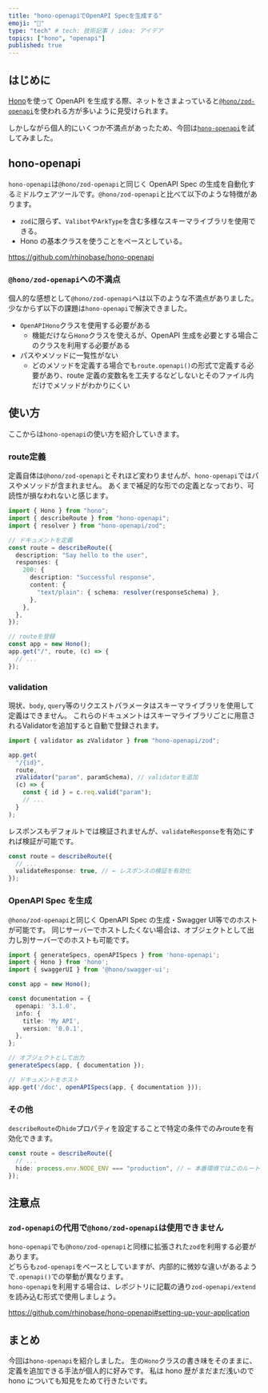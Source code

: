 ```yaml
---
title: "hono-openapiでOpenAPI Specを生成する"
emoji: "🙆"
type: "tech" # tech: 技術記事 / idea: アイデア
topics: ["hono", "openapi"]
published: true
---
```


## はじめに

[Hono](https://hono.dev/)を使って OpenAPI を生成する際、ネットをさまよっていると[`@hono/zod-openapi`](https://hono.dev/examples/zod-openapi#zod-openapi)を使われる方が多いように見受けられます。

しかしながら個人的にいくつか不満点があったため、今回は[`hono-openapi`](https://hono.dev/examples/hono-openapi#hono-openapi)を試してみました。

## hono-openapi

`hono-openapi`は`@hono/zod-openapi`と同じく OpenAPI Spec の生成を自動化するミドルウェアツールです。`@hono/zod-openapi`と比べて以下のような特徴があります。

- `zod`に限らず、`Valibot`や`ArkType`を含む多様なスキーマライブラリを使用できる。
- Hono の基本クラスを使うことをベースとしている。

<https://github.com/rhinobase/hono-openapi>

### `@hono/zod-openapi`への不満点

個人的な感想として`@hono/zod-openapi`へは以下のような不満点がありました。
少なからず以下の課題は`hono-openapi`で解決できました。

- `OpenAPIHono`クラスを使用する必要がある
  - 機能だけなら`Hono`クラスを使えるが、OpenAPI 生成を必要とする場合このクラスを利用する必要がある
- パスやメソッドに一覧性がない
  - どのメソッドを定義する場合でも`route.openapi()`の形式で定義する必要があり、route 定義の変数名を工夫するなどしないとそのファイル内だけでメソッドがわかりにくい

## 使い方

ここからは`hono-openapi`の使い方を紹介していきます。

### route定義

定義自体は`@hono/zod-openapi`とそれほど変わりませんが、`hono-openapi`ではパスやメソッドが含まれません。
あくまで補足的な形での定義となっており、可読性が損なわれないと感じます。

```ts
import { Hono } from "hono";
import { describeRoute } from "hono-openapi";
import { resolver } from "hono-openapi/zod";

// ドキュメントを定義
const route = describeRoute({
  description: "Say hello to the user",
  responses: {
    200: {
      description: "Successful response",
      content: {
        "text/plain": { schema: resolver(responseSchema) },
      },
    },
  },
});

// routeを登録
const app = new Hono();
app.get("/", route, (c) => {
  // ...
});
```

### validation

現状、`body`, `query`等のリクエストパラメータはスキーマライブラリを使用して定義はできません。
これらのドキュメントはスキーマライブラリごとに用意されるValidatorを追加すると自動で登録されます。

```ts
import { validator as zValidator } from "hono-openapi/zod";

app.get(
  "/{id}",
  route,
  zValidator("param", paramSchema), // validatorを追加
  (c) => {
    const { id } = c.req.valid("param");
    // ...
  }
);
```

レスポンスもデフォルトでは検証されませんが、`validateResponse`を有効にすれば検証が可能です。

```ts
const route = describeRoute({
  // ...
  validateResponse: true, // ← レスポンスの検証を有効化
});
```

### OpenAPI Spec を生成

`@hono/zod-openapi`と同じく OpenAPI Spec の生成・Swagger UI等でのホストが可能です。
同じサーバーでホストしたくない場合は、オブジェクトとして出力し別サーバーでのホストも可能です。

```ts
import { generateSpecs, openAPISpecs } from 'hono-openapi';
import { Hono } from 'hono';
import { swaggerUI } from '@hono/swagger-ui';

const app = new Hono();

const documentation = {
  openapi: '3.1.0',
  info: {
    title: 'My API',
    version: '0.0.1',
  },
};

// オブジェクトとして出力
generateSpecs(app, { documentation });

// ドキュメントをホスト
app.get('/doc', openAPISpecs(app, { documentation }));
```

### その他

`describeRoute`の`hide`プロパティを設定することで特定の条件でのみrouteを有効化できます。

```ts
const route = describeRoute({
  // ...
  hide: process.env.NODE_ENV === "production", // ← 本番環境ではこのルートはアクセスできない
});
```

## 注意点

### `zod-openapi`の代用で`@hono/zod-openapi`は使用できません

`hono-openapi`でも`@hono/zod-openapi`と同様に拡張された`zod`を利用する必要があります。  
どちらも`zod-openapi`をベースとしていますが、内部的に微妙な違いがあるようで`.openapi()`での挙動が異なります。  
`hono-openapi`を利用する場合は、レポジトリに記載の通り`zod-openapi/extend`を読み込む形式で使用しましょう。

<https://github.com/rhinobase/hono-openapi#setting-up-your-application>

## まとめ

今回は`hono-openapi`を紹介しました。
生の`Hono`クラスの書き味をそのままに、定義を追加できる手法が個人的に好みです。
私は hono 歴がまだまだ浅いので hono についても知見をためて行きたいです。
